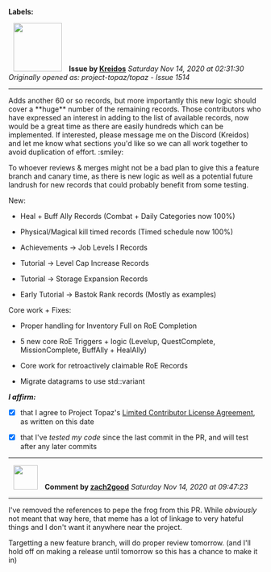 **Labels:**



<a href="https://github.com/Kreidos"><img src="https://avatars0.githubusercontent.com/u/12466395?v=4" width="96" height="96" hspace="10"></img></a> **Issue by [Kreidos](https://github.com/Kreidos)**
_Saturday Nov 14, 2020 at 02:31:30_
_Originally opened as: project-topaz/topaz - Issue 1514_

----

<p>Adds another 60 or so records, but more importantly this new logic should cover a **huge** number of the remaining records. Those contributors who have expressed an interest in adding to the list of available records, now would be a great time as there are easily hundreds which can be implemented. If interested, please message me on the Discord (Kreidos) and let me know what sections you'd like so we can all work together to avoid duplication of effort. :smiley: </p>
<p>To whoever reviews & merges might not be a bad plan to give this a feature branch and canary time, as there is new logic as well as a potential future landrush for new records that could probably benefit from some testing.</p>

New:
- Heal + Buff Ally Records (Combat + Daily Categories now 100%)
- Physical/Magical kill timed records (Timed schedule now 100%)
- Achievements -> Job Levels I Records
- Tutorial -> Level Cap Increase Records
- Tutorial -> Storage Expansion Records
- Early Tutorial -> Bastok Rank records (Mostly as examples)

Core work + Fixes:
- Proper handling for Inventory Full on RoE Completion
- 5 new core RoE Triggers + logic (Levelup, QuestComplete, MissionComplete, BuffAlly + HealAlly)
- Core work for retroactively claimable RoE Records
- Migrate datagrams to use std::variant

<!-- place 'x' mark between square [] brackets to affirm: -->
**_I affirm:_**
- [x] that I agree to Project Topaz's [Limited Contributor License Agreement](http://project-topaz.com/blob/release/CONTRIBUTOR_AGREEMENT.md), as written on this date
- [x] that I've _tested my code_ since the last commit in the PR, and will test after any later commits


----
<a href="https://github.com/zach2good"><img src="https://avatars3.githubusercontent.com/u/1389729?v=4" width="48" height="48" hspace="10"></img></a> **Comment by [zach2good](https://github.com/zach2good)**
_Saturday Nov 14, 2020 at 09:47:23_

----

I've removed the references to pepe the frog from this PR. While _obviously_ not meant that way here, that meme has a lot of linkage to very hateful things and I don't want it anywhere near the project.

Targetting a new feature branch, will do proper review tomorrow. (and I'll hold off on making a release until tomorrow so this has a chance to make it in)
